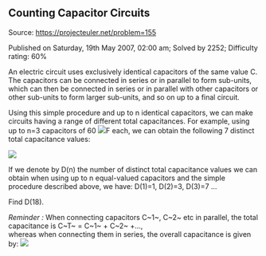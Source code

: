 Counting Capacitor Circuits
---------------------------

Source: https://projecteuler.net/problem=155

Published on Saturday, 19th May 2007, 02:00 am; Solved by 2252;
Difficulty rating: 60%

An electric circuit uses exclusively identical capacitors of the same
value C.\
 The capacitors can be connected in series or in parallel to form
sub-units, which can then be connected in series or in parallel with
other capacitors or other sub-units to form larger sub-units, and so on
up to a final circuit.

Using this simple procedure and up to n identical capacitors, we can
make circuits having a range of different total capacitances. For
example, using up to n=3 capacitors of 60
![](project/images/p155_capsmu.gif)F each, we can obtain the following 7
distinct total capacitance values:

![](project/images/p155_capacitors1.gif)

If we denote by D(n) the number of distinct total capacitance values we
can obtain when using up to n equal-valued capacitors and the simple
procedure described above, we have: D(1)=1, D(2)=3, D(3)=7 ...

Find D(18).

*Reminder :* When connecting capacitors C~1~, C~2~ etc in parallel, the
total capacitance is C~T~ = C~1~ + C~2~ +...,\
 whereas when connecting them in series, the overall capacitance is
given by: ![](project/images/p155_capsform.gif)
